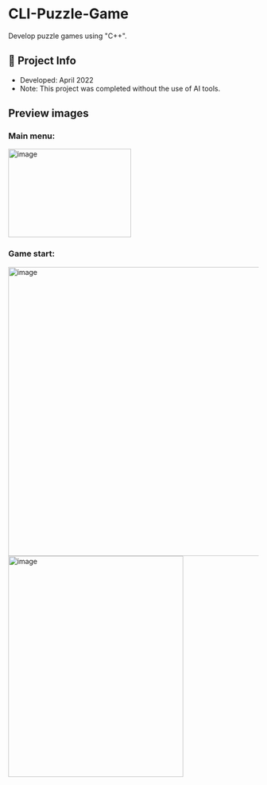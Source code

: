 # CLI-Puzzle-Game
Develop puzzle games using "C++". 

## 📅 Project Info  
- Developed: April 2022  
- Note: This project was completed without the use of AI tools.
  
<h2>Preview images</h2>
<h3>Main menu:</h3>
<img width="247" height="178" alt="image" src="https://github.com/user-attachments/assets/4fb1bff6-db14-458e-bba4-f1e9bbfa3cce" />
<h3>Game start:</h3>
<img width="657" height="582" alt="image" src="https://github.com/user-attachments/assets/321e280e-7069-4361-89a1-1d5a4ad4bd44" />
<img width="352" height="445" alt="image" src="https://github.com/user-attachments/assets/aa450180-766f-485b-a880-e67b9ccd9d9e" />
